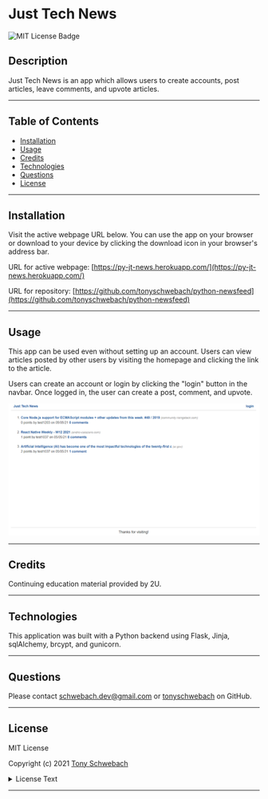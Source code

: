 # Just Tech News
![MIT License Badge](https://img.shields.io/apm/l/vim-mode)

## Description

Just Tech News is an app which allows users to create accounts, post articles, leave comments, and upvote articles. 

---

## Table of Contents

- [Installation](#installation)
- [Usage](#usage)
- [Credits](#credits)
- [Technologies](#technologies)
- [Questions](#questions)
- [License](#license)

---

## Installation

Visit the active webpage URL below. You can use the app on your browser or download to your device by clicking the download icon in your browser's address bar.

URL for active webpage: [https://py-jt-news.herokuapp.com/](https://py-jt-news.herokuapp.com/)

URL for repository: [https://github.com/tonyschwebach/python-newsfeed](https://github.com/tonyschwebach/python-newsfeed)

---

## Usage

This app can be used even without setting up an account. Users can view articles posted by other users by visiting the homepage and clicking the link to the article. 

Users can create an account or login by clicking the "login" button in the navbar. Once logged in, the user can create a post, comment, and upvote.

![app image](/screensnip.png)


---

## Credits

Continuing education material provided by 2U.

---

## Technologies

This application was built with a Python backend using Flask, Jinja, sqlAlchemy, brcypt, and gunicorn.



---

## Questions

Please contact [schwebach.dev@gmail.com](mailto:schwebach.dev@gmail.com) or [tonyschwebach](https://github.com/tonyschwebach/) on GitHub.

---

## License

MIT License

Copyright (c) 2021 [Tony Schwebach](https://github.com/tonyschwebach/)

<details>
  <summary>
    License Text
  </summary>

```

Permission is hereby granted, free of charge, to any person obtaining a copy
of this software and associated documentation files (the "Software"), to deal
in the Software without restriction, including without limitation the rights
to use, copy, modify, merge, publish, distribute, sublicense, and/or sell
copies of the Software, and to permit persons to whom the Software is
furnished to do so, subject to the following conditions:

The above copyright notice and this permission notice shall be included in all
copies or substantial portions of the Software.

THE SOFTWARE IS PROVIDED "AS IS", WITHOUT WARRANTY OF ANY KIND, EXPRESS OR
IMPLIED, INCLUDING BUT NOT LIMITED TO THE WARRANTIES OF MERCHANTABILITY,
FITNESS FOR A PARTICULAR PURPOSE AND NONINFRINGEMENT. IN NO EVENT SHALL THE
AUTHORS OR COPYRIGHT HOLDERS BE LIABLE FOR ANY CLAIM, DAMAGES OR OTHER
LIABILITY, WHETHER IN AN ACTION OF CONTRACT, TORT OR OTHERWISE, ARISING FROM,
OUT OF OR IN CONNECTION WITH THE SOFTWARE OR THE USE OR OTHER DEALINGS IN THE
SOFTWARE.

```

</details>

---
